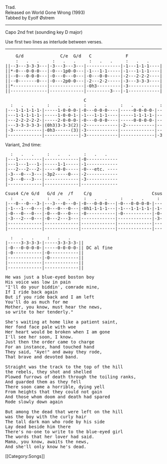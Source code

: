 Trad.<br>
Released on World Gone Wrong (1993)<br>
Tabbed by Eyolf Østrem

----
Capo 2nd fret (sounding key D major)

Use first two lines as interlude between verses.

----
<pre class="tab">
    G/d              C/e  G/d   C             F
    :   .   .     :   .   .     :   .   .     :   .   .      :   .   .     :   .   .
||--3---3-3-3---|-3---3---3---|-------------|-1---1-1-1----|-----1-1-1---|-----1-1-1-1-|-----1-1-1-1-|
||*-0---0-0-0---|-0---1p0-0---|-1---1-1-----|-1---1-1-1----|-----1-1-1---|-----1-1-1-1-|-----1-1-1-1-|
||--0---0-0-0---|-0---0---0---|-0---0-0-----|-2---2-2-2----|-----2-2-2---|-----2-2-2-2-|-----2-2-2-2-|
||--0-------0---|-0---2p0-0---|-2---2-2-----|-3---3-3-3----|-----3-3-3---|-----3-3-3-3-|-----3-3-3-3-|
||*-------------|-------------|-0h3---------|-3------------|-3-----------|-3-----------|-3-----------|
||--------------|-------------|---------3---|-1------------|-1-----------|-1-----------|-1-----------|
</pre>
<pre class="tab">
                              C
  :   .   .     :   .   .     :   .   .     :   .   .      :   .   .                 Fine
|---1-1-1-1-1-|-----1-0-0-0-|-0---0-0-0----|-----0-0-0-0-|-----0-0-0-0-|-----0-0-0---||
|---1-1-1-1-1-|-----1-0-0-1-|-1---1-1-1----|-----1-1-1-1-|-----1-1-1-1-|-----1-1-1--*||
|---2-2-2-2-2-|-----2-0-0-0-|-0---0-0-0----|-----0-0-0-0-|-----0-0-0-0-|-----0-0-0---||
|---3-3-3-3-3-|(0h3)3-3-3(2)|-2------------|-2-----------|-------------|-0h2---------||
|-3-----------|-0h3------(3)|-3------------|-------------|-------------|------------*||
|-------------|-------------|-3------------|-------------|-3-----------|-------------||
</pre>

Variant, 2nd time:

<pre class="tab">
  :   .   .     :   .   .     :   .   .
|---1---------|-------------|-0------------
|---1---1---1-|-----1-1-----|-1------------
|---2---2---2-|-----0-0-----|-0---etc. ----
|-3---0---3---|-3p2-----0---|-2------------
|-3---0---3---|-------------|-3------------
|-------------|-------------|--------------
</pre>
<pre class="tab">
Csus4 C/e G/d   G/d /e  /f    C/g                       Csus4 C/e G/d   G/d /e  C/g
  :   .   .     :   .   .     :   .   .     :   .   .     :   .   .     :   .   .
|---0---0---3-|---3---0---0-|-0---0-0-0---|-0---0-0-0-0-|---0---0---3-|---3---3---3-|
|-1---1---0---|-0---0---0---|-0h1-1-1-1---|-1---1-1-1-1-|-1---1---0---|-0---0---1---|
|-0---0---0---|-0---0---0---|-0-----------|-0-----------|-0---0---0---|-0---0---0---|
|-3---2---0---|-0---2---3---|-------------|-------------|-3---2---0---|-0---2-------|
|-------------|-------------|-------------|-------------|-------------|-------------|
|-------------|-------------|-------------|-------------|-------------|-------------|
</pre>
<pre class="tab">
  :   .   .     :   .   .
|-----3-3-3-3-|-----3-3-3-3-||
|-0---0-0-0-0-|-----0-0-0-0-|| DC al fine
|-0-----------|-0-----------||
|-------------|-0-----------||
|-------------|-------------||
|-------------|-------------||
</pre>

<pre class="verse">
He was just a blue-eyed boston boy
His voice was low in pain
"I'll do your biddin', comrade mine,
If I ride back again
But if you ride back and I am left
You'll do as much for me
Mother, you know, must hear the news,
so write to her tenderly."

She's waiting at home like a patient saint,
Her fond face pale with woe
Her heart would be broken when I am gone
I'll see her soon, I know.
Just then the order came to charge
For an instance, hand touched hand
They said, "Aye!" and away they rode,
That brave and devoted band.

Straight was the track to the top of the hill
the rebels, they shot and shelled
Plowed furrows of death through the toiling ranks,
And guarded them as they fell
There soon came a horrible, dying yell
From heights that they could not gain
And those whom doom and death had spared
Rode slowly down again

But among the dead that were left on the hill
was the boy with the curly hair
The tall dark man who rode by his side
Lay dead beside him there
There's no-one to write to the blue-eyed girl
The words that her lover had said.
Mama, you know, awaits the news,
And she'll only know he's dead.
</pre>

[[Category:Songs]]